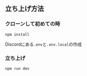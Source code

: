 ## 立ち上げ方法
### クローンして初めての時
```
npm install
```
Discordにある`.env`と`.env.local`の作成

### 立ち上げ
```
npm run dev
```
